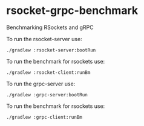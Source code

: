 # rsocket-grpc-benchmark
Benchmarking RSockets  and gRPC

To run the rsocket-server use:

`./gradlew :rsocket-server:bootRun`

To run the benchmark for rsockets use:

`./gradlew :rsocket-client:runBm`

To run the grpc-server use:

`./gradlew :grpc-server:bootRun`

To run the benchmark for rsockets use:

`./gradlew :grpc-client:runBm`